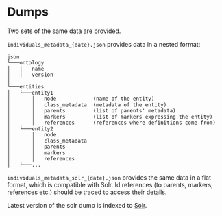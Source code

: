 # Dumps

Two sets of the same data are provided. 

`individuals_metadata_{date}.json` provides data in a nested format:

```
json
└───ontology
│   │   name
│   │   version   
│
└───entities
│   └───entity1
│       │   node            (name of the entity)
│       │   class_metadata  (metadata of the entity)
│       │   parents         (list of parents' metadata)
│       │   markers         (list of markers expressing the entity)
│       │   references      (references where definitions come from)
│   └───entity2
│       │   node
│       │   class_metadata
│       │   parents
│       │   markers
│       │   references
│   └───...
```

`individuals_metadata_solr_{date}.json` provides the same data in a flat format, which is compatible with Solr. 
Id references (to parents, markers, references etc.) should be traced to access their details. 

Latest version of the solr dump is indexed to [Solr](http://ec2-3-143-113-50.us-east-2.compute.amazonaws.com:8993/solr/#/bdsdump/query).